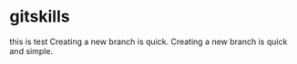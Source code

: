 # gitskills
this is test
Creating a new branch is quick.
Creating a new branch is quick and simple.
